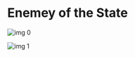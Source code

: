 # Enemey of the State

![img 0](https://i.imgur.com/Hp1drR7.jpg)

![img 1](https://i.imgur.com/Wnfq0et.png)

